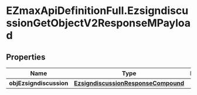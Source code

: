 # EZmaxApiDefinitionFull.EzsigndiscussionGetObjectV2ResponseMPayload

## Properties

Name | Type | Description | Notes
------------ | ------------- | ------------- | -------------
**objEzsigndiscussion** | [**EzsigndiscussionResponseCompound**](EzsigndiscussionResponseCompound.md) |  | 


